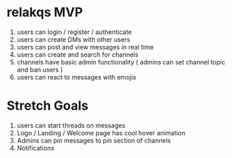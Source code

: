 # relakqs MVP
1. users can login / register / authenticate
2. users can create DMs with other users
3. users can post and view messages in real time
4. users can create and search for channels
5. channels have basic admin functionality ( admins can set channel topic and ban users )
6. users can react to messages with emojis

# Stretch Goals
1. users can start threads on messages
2. Logo / Landing / Welcome page has cool hover animation
3. Admins can pin messages to pin section of channels
4. Notifications
